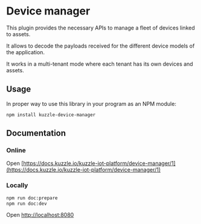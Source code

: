 # Device manager

This plugin provides the necessary APIs to manage a fleet of devices linked to assets.

It allows to decode the payloads received for the different device models of the application.

It works in a multi-tenant mode where each tenant has its own devices and assets.

## Usage

In proper way to use this library in your program as an NPM module:
```
npm install kuzzle-device-manager
```

## Documentation

### Online

Open [https://docs.kuzzle.io/kuzzle-iot-platform/device-manager/1](https://docs.kuzzle.io/kuzzle-iot-platform/device-manager/1)

### Locally

```bash
npm run doc:prepare
npm run doc:dev
```

Open [http://localhost:8080](http://localhost:8080)
